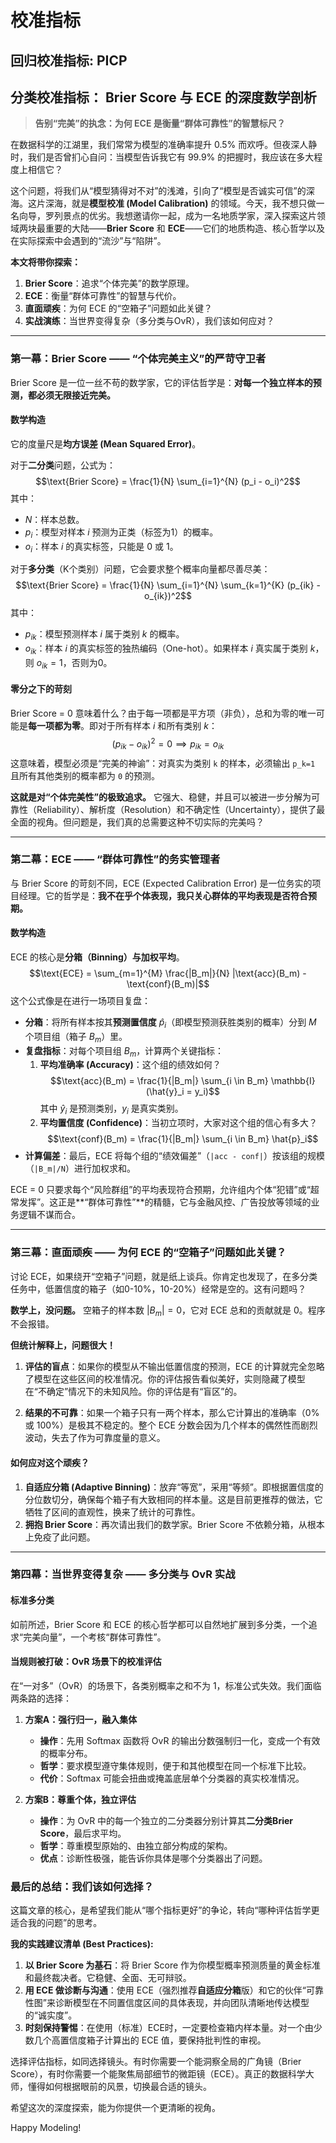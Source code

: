 # 校准指标



## 回归校准指标: PICP 



## 分类校准指标： Brier Score 与 ECE 的深度数学剖析



> **告别“完美”的执念：为何 ECE 是衡量“群体可靠性”的智慧标尺？**


在数据科学的江湖里，我们常常为模型的准确率提升 0.5% 而欢呼。但夜深人静时，我们是否曾扪心自问：当模型告诉我它有 99.9% 的把握时，我应该在多大程度上相信它？

这个问题，将我们从“模型猜得对不对”的浅滩，引向了“模型是否诚实可信”的深海。这片深海，就是**模型校准 (Model Calibration)** 的领域。今天，我不想只做一名向导，罗列景点的优劣。我想邀请你一起，成为一名地质学家，深入探索这片领域两块最重要的大陆——**Brier Score** 和 **ECE**——它们的地质构造、核心哲学以及在实际探索中会遇到的“流沙”与“陷阱”。

**本文将带你探索：**
1.  **Brier Score**：追求“个体完美”的数学原理。
2.  **ECE**：衡量“群体可靠性”的智慧与代价。
3.  **直面顽疾**：为何 ECE 的“空箱子”问题如此关键？
4.  **实战演练**：当世界变得复杂（多分类与OvR），我们该如何应对？

---

### **第一幕：Brier Score —— “个体完美主义”的严苛守卫者**

Brier Score 是一位一丝不苟的数学家，它的评估哲学是：**对每一个独立样本的预测，都必须无限接近完美。**

#### **数学构造**

它的度量尺是**均方误差 (Mean Squared Error)**。

对于**二分类**问题，公式为：
$$\text{Brier Score} = \frac{1}{N} \sum_{i=1}^{N} (p_i - o_i)^2$$
其中：
* $N$：样本总数。
* $p_i$：模型对样本 $i$ 预测为正类（标签为1）的概率。
* $o_i$：样本 $i$ 的真实标签，只能是 0 或 1。

对于**多分类**（K个类别）问题，它会要求整个概率向量都尽善尽美：
$$\text{Brier Score} = \frac{1}{N} \sum_{i=1}^{N} \sum_{k=1}^{K} (p_{ik} - o_{ik})^2$$
其中：
* $p_{ik}$：模型预测样本 $i$ 属于类别 $k$ 的概率。
* $o_{ik}$：样本 $i$ 的真实标签的独热编码（One-hot）。如果样本 $i$ 真实属于类别 $k$，则 $o_{ik}=1$，否则为0。

#### **零分之下的苛刻**

Brier Score = 0 意味着什么？由于每一项都是平方项（非负），总和为零的唯一可能是**每一项都为零**。即对于所有样本 $i$ 和所有类别 $k$：
$$(p_{ik} - o_{ik})^2 = 0 \implies p_{ik} = o_{ik}$$
这意味着，模型必须是“完美的神谕”：对真实为类别 `k` 的样本，必须输出 `p_k=1` 且所有其他类别的概率都为 `0` 的预测。

**这就是对“个体完美性”的极致追求。** 它强大、稳健，并且可以被进一步分解为可靠性（Reliability）、解析度（Resolution）和不确定性（Uncertainty），提供了最全面的视角。但问题是，我们真的总需要这种不切实际的完美吗？

---

### **第二幕：ECE —— “群体可靠性”的务实管理者**

与 Brier Score 的苛刻不同，ECE (Expected Calibration Error) 是一位务实的项目经理。它的哲学是：**我不在乎个体表现，我只关心群体的平均表现是否符合预期。**

#### **数学构造**

ECE 的核心是**分箱（Binning）**与**加权平均**。
$$\text{ECE} = \sum_{m=1}^{M} \frac{|B_m|}{N} |\text{acc}(B_m) - \text{conf}(B_m)|$$
这个公式像是在进行一场项目复盘：
* **分箱**：将所有样本按其**预测置信度** $\hat{p}_i$（即模型预测获胜类别的概率）分到 $M$ 个项目组（箱子 $B_m$）里。
* **复盘指标**：对每个项目组 $B_m$，计算两个关键指标：
    1.  **平均准确率 (Accuracy)**：这个组的绩效如何？
        $$\text{acc}(B_m) = \frac{1}{|B_m|} \sum_{i \in B_m} \mathbb{I}(\hat{y}_i = y_i)$$
        其中 $\hat{y}_i$ 是预测类别，$y_i$ 是真实类别。
    2.  **平均置信度 (Confidence)**：当初立项时，大家对这个组的信心有多大？
        $$\text{conf}(B_m) = \frac{1}{|B_m|} \sum_{i \in B_m} \hat{p}_i$$
* **计算偏差**：最后，ECE 将每个组的“绩效偏差”（`|acc - conf|`）按该组的规模（`|B_m|/N`）进行加权求和。

ECE = 0 只要求每个“风险群组”的平均表现符合预期，允许组内个体“犯错”或“超常发挥”。这正是**“群体可靠性”**的精髓，它与金融风控、广告投放等领域的业务逻辑不谋而合。

---

### **第三幕：直面顽疾 —— 为何 ECE 的“空箱子”问题如此关键？**

讨论 ECE，如果绕开“空箱子”问题，就是纸上谈兵。你肯定也发现了，在多分类任务中，低置信度的箱子（如0-10%，10-20%）经常是空的。这有问题吗？

**数学上，没问题。** 空箱子的样本数 $|B_m|=0$，它对 ECE 总和的贡献就是 0。程序不会报错。

**但统计解释上，问题很大！**

1.  **评估的盲点**：如果你的模型从不输出低置信度的预测，ECE 的计算就完全忽略了模型在这些区间的校准情况。你的评估报告看似美好，实则隐藏了模型在“不确定”情况下的未知风险。你的评估是有“盲区”的。

2.  **结果的不可靠**：如果一个箱子只有一两个样本，那么它计算出的准确率（0% 或 100%）是极其不稳定的。整个 ECE 分数会因为几个样本的偶然性而剧烈波动，失去了作为可靠度量的意义。

#### **如何应对这个顽疾？**

1.  **自适应分箱 (Adaptive Binning)**：放弃“等宽”，采用“等频”。即根据置信度的分位数切分，确保每个箱子有大致相同的样本量。这是目前更推荐的做法，它牺牲了区间的直观性，换来了统计的可靠性。
2.  **拥抱 Brier Score**：再次请出我们的数学家。Brier Score 不依赖分箱，从根本上免疫了此问题。

---

### **第四幕：当世界变得复杂 —— 多分类与 OvR 实战**

#### **标准多分类**
如前所述，Brier Score 和 ECE 的核心哲学都可以自然地扩展到多分类，一个追求“完美向量”，一个考核“群体可靠性”。

#### **当规则被打破：OvR 场景下的校准评估**
在“一对多”（OvR）的场景下，各类别概率之和不为 1，标准公式失效。我们面临两条路的选择：

1.  **方案A：强行归一，融入集体**
    * **操作**：先用 Softmax 函数将 OvR 的输出分数强制归一化，变成一个有效的概率分布。
    * **哲学**：要求模型遵守集体规则，便于和其他模型在同一个标准下比较。
    * **代价**：Softmax 可能会扭曲或掩盖底层单个分类器的真实校准情况。

2.  **方案B：尊重个体，独立评估**
    * **操作**：为 OvR 中的每一个独立的二分类器分别计算其**二分类Brier Score**，最后求平均。
    * **哲学**：尊重模型原始的、由独立部分构成的架构。
    * **优点**：诊断性极强，能告诉你具体是哪个分类器出了问题。

### **最后的总结：我们该如何选择？**

这篇文章的核心，是希望我们能从“哪个指标更好”的争论，转向“哪种评估哲学更适合我的问题”的思考。

**我的实践建议清单 (Best Practices):**

1.  **以 Brier Score 为基石**：将 Brier Score 作为你模型概率预测质量的黄金标准和最终裁决者。它稳健、全面、无可辩驳。
2.  **用 ECE 做诊断与沟通**：使用 ECE（强烈推荐**自适应分箱**版）和它的伙伴“可靠性图”来诊断模型在不同置信度区间的具体表现，并向团队清晰地传达模型的“诚实度”。
3.  **时刻保持警惕**：在使用（标准）ECE时，一定要检查箱内样本量。对一个由少数几个高置信度箱子计算出的 ECE 值，要保持批判性的审视。

选择评估指标，如同选择镜头。有时你需要一个能洞察全局的广角镜（Brier Score），有时你需要一个能聚焦局部细节的微距镜（ECE）。真正的数据科学大师，懂得如何根据眼前的风景，切换最合适的镜头。

希望这次的深度探索，能为你提供一个更清晰的视角。

Happy Modeling!